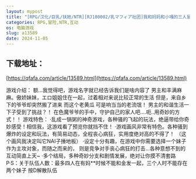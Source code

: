 ```yaml
---
layout: mypost
title: "[RPG/汉化/巨乳/扶她/NTR][RJ180002/乳マフィア社团]我和妈妈和小嘎的三人冒险/ぼくとママとしょうたくん[V1.3][PC/600M]"
categories: RPG,冒险,NTR,互动
os: 电脑游戏
slug: a13589
date: 2024-11-05
---
```


## 下载地址：

[https://qfafa.com/article/13589.html](https://qfafa.com/article/13589.html)

游戏介绍：
额...我觉得吧，游戏名字就已经告诉我们是啥内容了
男主和丰满麻麻。傲娇妹妹，エロ姐姐住在一起，过着相对来说比较正常的生活
但是，来自乡下的爷爷却突然搬了进来
而这个老黄瓜
可是响当当的老流氓！
男主的和谐生活一下子受到了挑战？！
在色魔爷爷的手中，守护自己的家人吧....呃..用奇妙的方式！！
游戏特色：
·乱成一锅粥的神奇游戏，各种骚的飞起的玩法，绝逼带给你奇妙感受！相信我，这游戏看了预览你就挡不住！
·游戏画风非常有特色。各种骚到爆炸的设定和玩法，有简易动态，全程丧心病狂，实用度绝对高的不得了！
（这个画风我决定叫它NAI子捶地板）
·设定十分有趣，在游戏中你需要选择一个妹子作为主攻对象，而随之而来的，
则是竞争对手丧心病狂的打击...各种意想不到的互动简直上天~
·多个结局，多种奇妙分支和剧情发展，绝对让你摸不清套路
P·S：关于队伍人数：最多四人在有妈\*\*时候不能和金发一起，三个人时不能存在两个妹子
按D解散队伍
